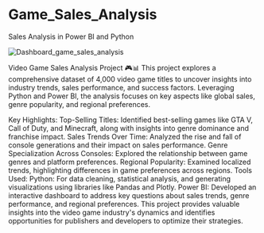 # Game_Sales_Analysis
Sales Analysis in Power BI and Python

![Dashboard_game_sales_analysis](https://github.com/user-attachments/assets/5ea28732-c8a1-4198-93af-a04af1bf47ba)

Video Game Sales Analysis Project 🎮📊
This project explores a comprehensive dataset of 4,000 video game titles to uncover insights into industry trends, sales performance, and success factors. Leveraging Python and Power BI, the analysis focuses on key aspects like global sales, genre popularity, and regional preferences.

Key Highlights:
Top-Selling Titles: Identified best-selling games like GTA V, Call of Duty, and Minecraft, along with insights into genre dominance and franchise impact.
Sales Trends Over Time: Analyzed the rise and fall of console generations and their impact on sales performance.
Genre Specialization Across Consoles: Explored the relationship between game genres and platform preferences.
Regional Popularity: Examined localized trends, highlighting differences in game preferences across regions.
Tools Used:
Python: For data cleaning, statistical analysis, and generating visualizations using libraries like Pandas and Plotly.
Power BI: Developed an interactive dashboard to address key questions about sales trends, genre performance, and regional preferences.
This project provides valuable insights into the video game industry's dynamics and identifies opportunities for publishers and developers to optimize their strategies.
